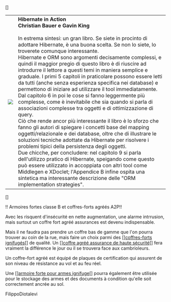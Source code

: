 [<html>]
<table cellpadding="10">
<tr>
<td>
<img src="http://images.amazon.com/images/P/193239415X.01._PE34_SCMZZZZZZZ_.jpg">
</td>
<td valign="top">
<b>Hibernate in Action</b><br>
<b>Christian Bauer e Gavin King</b><br><br>
In estrema sintesi: un gran libro. Se siete in procinto di adottare Hibernate, è una buona scelta. Se non lo siete, lo troverete comunque interessante.<br/>
Hibernate e ORM sono argomenti decisamente complessi, e quindi il maggior pregio di questo libro è di riuscire ad introdurre il lettore a questi temi in maniera semplice e graduale. I primi 5 capitoli in praticolare possono essere letti da tutti (anche senza esperienza specifica nei database) e permettono di iniziare ad utilizzare il tool immediatamente. Dal capitolo 6 in poi le cose si fanno leggermente più complesse, come è inevitabile che sia quando si parla di associazioni complesse tra oggetti e di ottimizzazione di query.<br/>
Ciò che rende ancor più interessante il libro è lo sforzo che fanno gli autori di spiegare i concetti base del mapping oggetti/relazionale e dei database, oltre che di illustrare le soluzioni tecniche adottate da Hibernate per risolvere i problemi tipici della persistenza degli oggetti.<br/>
Due chicche, per concludere: nel capitolo 9 si parla dell'utilizzo pratico di Hibernate, speigando come questo può essere utilizzato in accoppiata con altri tool come Middlegen e XDoclet; l'Appendice B infine ospita una sintetica ma interessante descrizione delle "ORM implementation strategies".<br/>
</td>
</tr>
</table>
[</html>]


!! Armoires fortes classe B et coffres-forts agréés A2P!!

Avec les risquent d'insécurité en nette augmentation, une alarme intrrusion, mais surtout un coffre fort agréé assurances est devenu indispensable.

Mais il ne faudra pas prendre un coffre bas de gamme que l'on pourra trouver au coin de la rue, mais faire un choix parmi des [<html>]<a href="http://www.infosafe.fr/coffre-fort-ignifuge/coffre-fort-ignifuge.htm">coffres-forts ignifugés</a>[</html>] de qualité.
Un [<html>]<a href="http://www.infosafe.fr">coffre agréé assurance de haute sécurité</a>[</html>] fera vraiment la différence le jour ou il se trouvera face aux cambrioleurs. 

Un coffre-fort agréé est équipé de plaques de certification qui assurent de son niveau de résistance au vol et au feu réel. 

Une [<html>]<a href="http://www.infosafe.fr/CoffresSecurite/coffre-fort-pour-armes.htm">armoire forte pour armes ignifuge</a>[</html>] pourra également être utilisée pour le stockage des armes et des documents à condition qu'elle soit correctement ancrée au sol.

FilippoDiotalevi
